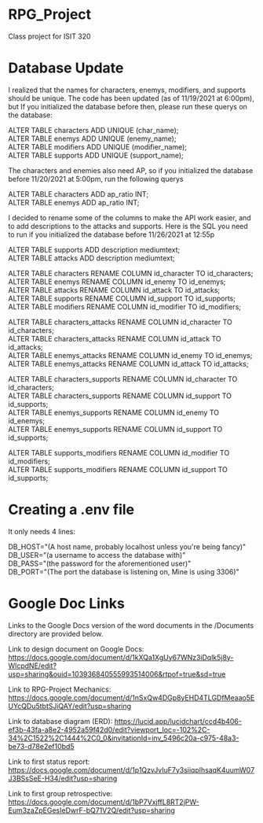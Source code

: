 # RPG_Project
Class project for ISIT 320

# Database Update
I realized that the names for characters, enemys, modifiers, and supports should be unique. The code has been updated (as of 11/19/2021 at 6:00pm), but If you initialized the database before then, please run these querys on the database:  
  
ALTER TABLE characters ADD UNIQUE (char_name);  
ALTER TABLE enemys ADD UNIQUE (enemy_name);  
ALTER TABLE modifiers ADD UNIQUE (modifier_name);  
ALTER TABLE supports ADD UNIQUE (support_name);  
  
The characters and enemies also need AP, so if you initialized the database before 11/20/2021 at 5:00pm, run the following querys  
  
ALTER TABLE characters ADD ap_ratio INT;  
ALTER TABLE enemys ADD ap_ratio INT;  
  
I decided to rename some of the columns to make the API work easier, and to add descriptions to the attacks and supports. Here is the SQL you need to run if you initialized the database before 11/26/2021 at 12:55p
  
ALTER TABLE supports ADD description mediumtext;  
ALTER TABLE attacks ADD description mediumtext;  
  
ALTER TABLE characters RENAME COLUMN id_character TO id_characters;  
ALTER TABLE enemys RENAME COLUMN id_enemy TO id_enemys;  
ALTER TABLE attacks RENAME COLUMN id_attack TO id_attacks;  
ALTER TABLE supports RENAME COLUMN id_support TO id_supports;  
ALTER TABLE modifiers RENAME COLUMN id_modifier TO id_modifiers;  
  
ALTER TABLE characters_attacks RENAME COLUMN id_character TO id_characters;  
ALTER TABLE characters_attacks RENAME COLUMN id_attack TO id_attacks;  
ALTER TABLE enemys_attacks RENAME COLUMN id_enemy TO id_enemys;  
ALTER TABLE enemys_attacks RENAME COLUMN id_attack TO id_attacks;  
  
ALTER TABLE characters_supports RENAME COLUMN id_character TO id_characters;  
ALTER TABLE characters_supports RENAME COLUMN id_support TO id_supports;  
ALTER TABLE enemys_supports RENAME COLUMN id_enemy TO id_enemys;  
ALTER TABLE enemys_supports RENAME COLUMN id_support TO id_supports;  
  
ALTER TABLE supports_modifiers RENAME COLUMN id_modifier TO id_modifiers;  
ALTER TABLE supports_modifiers RENAME COLUMN id_support TO id_supports;  
    
# Creating a .env file
It only needs 4 lines:  
  
DB_HOST="(A host name, probably localhost unless you're being fancy)"  
DB_USER="(a username to access the database with)"  
DB_PASS="(the password for the aforementioned user)"  
DB_PORT="(The port the database is listening on, Mine is using 3306)"  
  
# Google Doc Links

Links to the Google Docs version of the word documents in the /Documents directory are provided below.

Link to design document on Google Docs: https://docs.google.com/document/d/1kXQa1XgUy67WNz3iDqlk5j8y-WlcpdNE/edit?usp=sharing&ouid=103936840555993514006&rtpof=true&sd=true

Link to RPG-Project Mechanics: https://docs.google.com/document/d/1nSxQw4DGp8yEHD4TLGDfMeaao5EUYcQDu5tbtSJiQAY/edit?usp=sharing

Link to database diagram (ERD): https://lucid.app/lucidchart/ccd4b406-ef3b-43fa-a8e2-4952a59f42d0/edit?viewport_loc=-102%2C-34%2C1522%2C1444%2C0_0&invitationId=inv_5496c20a-c975-48a3-be73-d78e2ef10bd5

Link to first status report: https://docs.google.com/document/d/1p1QzvJvIuF7y3siiqplhsaqK4uumW07J3BSsSeE-H34/edit?usp=sharing

Link to first group retrospective: https://docs.google.com/document/d/1bP7VxjffL8RT2jPW-Eum3zaZpEGesIeDwrF-bQ71V2Q/edit?usp=sharing
